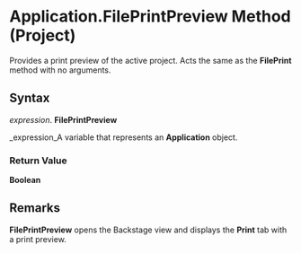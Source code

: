 
# Application.FilePrintPreview Method (Project)

Provides a print preview of the active project. Acts the same as the  **FilePrint** method with no arguments.


## Syntax

 _expression_. **FilePrintPreview**

 _expression_A variable that represents an  **Application** object.


### Return Value

 **Boolean**


## Remarks

 **FilePrintPreview** opens the Backstage view and displays the **Print** tab with a print preview.

